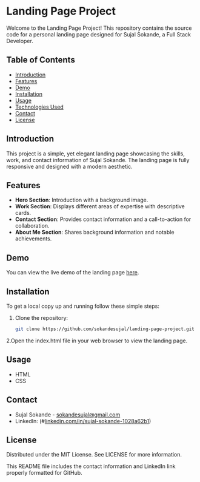 # Landing Page Project

Welcome to the Landing Page Project! This repository contains the source code for a personal landing page designed for Sujal Sokande, a Full Stack Developer.

## Table of Contents

- [Introduction](#introduction)
- [Features](#features)
- [Demo](#demo)
- [Installation](#installation)
- [Usage](#usage)
- [Technologies Used](#technologies-used)
- [Contact](#contact)
- [License](#license)

## Introduction

This project is a simple, yet elegant landing page showcasing the skills, work, and contact information of Sujal Sokande. The landing page is fully responsive and designed with a modern aesthetic.

## Features

- **Hero Section**: Introduction with a background image.
- **Work Section**: Displays different areas of expertise with descriptive cards.
- **Contact Section**: Provides contact information and a call-to-action for collaboration.
- **About Me Section**: Shares background information and notable achievements.

## Demo

You can view the live demo of the landing page [here](#https://sokandesujal.github.io/Landing-Page/).

## Installation

To get a local copy up and running follow these simple steps:

1. Clone the repository:
   ```sh
   git clone https://github.com/sokandesujal/landing-page-project.git
   
2.Open the index.html file in your web browser to view the landing page.

## Usage

- HTML
- CSS

## Contact

- Sujal Sokande - sokandesujal@gmail.com
- LinkedIn: (#[linkedin.com/in/sujal-sokande-1028a62b1](https://www.linkedin.com/in/sujal-sokande-1028a62b1/))

## License

Distributed under the MIT License. See LICENSE for more information.


This README file includes the contact information and LinkedIn link properly formatted for GitHub.
